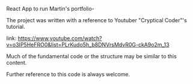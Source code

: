 React App to run Martin's portfolio-

The project was written with a reference to Youtuber "Cryptical Coder"'s tutorial.

link: https://www.youtube.com/watch?v=o3IP5HeFRO0&list=PLrKudo5h_b8DNVrsMdvR0G-ckA9o2m_13

Much of the fundamental code or the structure may be similar to this content.

Further reference to this code is always welcome.
